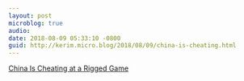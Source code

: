 ```yaml
---
layout: post
microblog: true
audio: 
date: 2018-08-09 05:33:10 -0800
guid: http://kerim.micro.blog/2018/08/09/china-is-cheating.html
---
```

[China Is Cheating at a Rigged Game](https://foreignpolicy.com/2018/08/08/china-is-cheating-at-a-rigged-game/)
